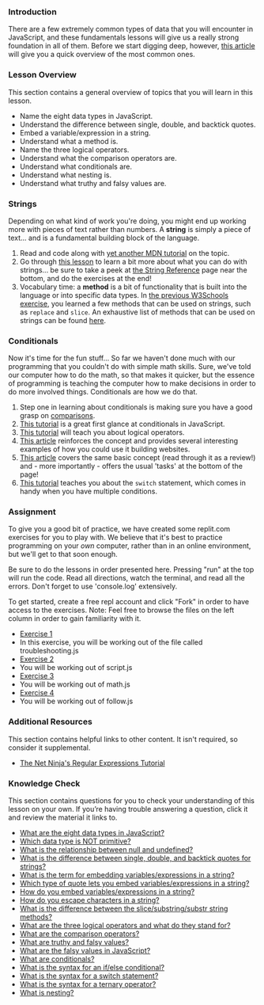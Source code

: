 ### Introduction

There are a few extremely common types of data that you will encounter in JavaScript, and these fundamentals lessons will give us a really strong foundation in all of them.  Before we start digging deep, however, [this article](http://javascript.info/types) will give you a quick overview of the most common ones.

### Lesson Overview

This section contains a general overview of topics that you will learn in this lesson.

*   Name the eight data types in JavaScript.
*   Understand the difference between single, double, and backtick quotes.
*   Embed a variable/expression in a string.
*   Understand what a method is.
*   Name the three logical operators.
*   Understand what the comparison operators are.
*   Understand what conditionals are.
*   Understand what nesting is.
*   Understand what truthy and falsy values are.

### Strings

Depending on what kind of work you're doing, you might end up working more with pieces of text rather than numbers. A __string__ is simply a piece of text... and is a fundamental building block of the language.

1.  Read and code along with [yet another MDN tutorial](https://developer.mozilla.org/en-US/docs/Learn/JavaScript/First_steps/Strings) on the topic.
2.  Go through [this lesson](https://www.w3schools.com/js/js_string_methods.asp) to learn a bit more about what you can do with strings... be sure to take a peek at [the String Reference](https://www.w3schools.com/jsref/jsref_obj_string.asp) page near the bottom, and do the exercises at the end!
3.  Vocabulary time: a __method__ is a bit of functionality that is built into the language or into specific data types. In [the previous W3Schools exercise](https://www.w3schools.com/js/js_string_methods.asp), you learned a few methods that can be used on strings, such as `replace` and `slice`. An exhaustive list of methods that can be used on strings can be found [here](https://developer.mozilla.org/en-US/docs/Web/JavaScript/Reference/Global_Objects/String).

### Conditionals

Now it's time for the fun stuff...  So far we haven't done much with our programming that you couldn't do with simple math skills.  Sure, we've told our computer how to do the math, so that makes it quicker, but the essence of programming is teaching the computer how to make decisions in order to do more involved things.  Conditionals are how we do that.

1.  Step one in learning about conditionals is making sure you have a good grasp on [comparisons](http://javascript.info/comparison).
2.  [This tutorial](https://www.w3schools.com/js/js_if_else.asp) is a great first glance at conditionals in JavaScript.
3.  [This tutorial](http://javascript.info/logical-operators) will teach you about logical operators.
4.  [This article](https://developer.mozilla.org/en-US/docs/Learn/JavaScript/Building_blocks/conditionals) reinforces the concept and provides several interesting examples of how you could use it building websites.
5.  [This article](http://javascript.info/ifelse) covers the same basic concept \(read through it as a review!\) and - more importantly - offers the usual 'tasks' at the bottom of the page!
6.  [This tutorial](https://www.digitalocean.com/community/tutorials/how-to-use-the-switch-statement-in-javascript) teaches you about the `switch` statement, which comes in handy when you have multiple conditions.

### Assignment

<div class="lesson-content__panel" markdown="1">

To give you a good bit of practice, we have created some replit.com exercises for you to play with. We believe that it's best to practice programming on your _own_ computer, rather than in an online environment, but we'll get to that soon enough.

Be sure to do the lessons in order presented here. Pressing "run" at the top will run the code. Read all directions, watch the terminal, and read all the errors. Don't forget to use 'console.log' extensively.

To get started, create a free repl account and click "Fork" in order to have access to the exercises.
Note: Feel free to browse the files on the left column in order to gain familiarity with it.

*  [Exercise 1](https://replit.com/@I3uckwheat/troubleshooting#troubleshooting.js)
  *  In this exercise, you will be working out of the file called troubleshooting.js
*  [Exercise 2](https://replit.com/@I3uckwheat/enter-a-number#script.js)
  *  You will be working out of script.js
*  [Exercise 3](https://replit.com/@I3uckwheat/lets-do-some-math#math.js)
  *  You will be working out of math.js  
*  [Exercise 4](https://replit.com/@I3uckwheat/direction-follow#follow.js)
  *  You will be working out of follow.js

</div>

### Additional Resources

This section contains helpful links to other content. It isn't required, so consider it supplemental.

*  [The Net Ninja's Regular Expressions Tutorial](https://www.youtube.com/playlist?list=PL4cUxeGkcC9g6m_6Sld9Q4jzqdqHd2HiD)

### Knowledge Check

This section contains questions for you to check your understanding of this lesson on your own. If you’re having trouble answering a question, click it and review the material it links to.

*   <a class="knowledge-check-link" href="https://javascript.info/types#summary">What are the eight data types in JavaScript?</a>
*   <a class="knowledge-check-link" href="https://javascript.info/types#objects-and-symbols">Which data type is NOT primitive?</a>
*   <a class="knowledge-check-link" href="https://javascript.info/types#the-null-value">What is the relationship between null and undefined?</a>
*   <a class="knowledge-check-link" href="https://developer.mozilla.org/en-US/docs/Learn/JavaScript/First_steps/Strings#single_quotes_vs._double_quotes">What is the difference between single, double, and backtick quotes for strings?</a>
*   <a class="knowledge-check-link" href="https://developer.mozilla.org/en-US/docs/Learn/JavaScript/First_steps/Strings#concatenating_strings">What is the term for embedding variables/expressions in a string?</a>
*   <a class="knowledge-check-link" href="https://developer.mozilla.org/en-US/docs/Learn/JavaScript/First_steps/Strings#concatenating_strings">Which type of quote lets you embed variables/expressions in a string?</a>
*   <a class="knowledge-check-link" href="https://developer.mozilla.org/en-US/docs/Learn/JavaScript/First_steps/Strings#concatenating_strings">How do you embed variables/expressions in a string?</a>
*   <a class="knowledge-check-link" href="https://developer.mozilla.org/en-US/docs/Learn/JavaScript/First_steps/Strings#escaping_characters_in_a_string">How do you escape characters in a string?</a>
*   <a class="knowledge-check-link" href="https://www.w3schools.com/js/js_string_methods.asp">What is the difference between the slice/substring/substr string methods?</a>
*   <a class="knowledge-check-link" href="http://javascript.info/logical-operators">What are the three logical operators and what do they stand for?</a>
*   <a class="knowledge-check-link" href="https://javascript.info/comparison">What are the comparison operators?</a>
*   <a class="knowledge-check-link" href="https://javascript.info/ifelse#boolean-conversion">What are truthy and falsy values?</a>
*   <a class="knowledge-check-link" href="https://javascript.info/ifelse#boolean-conversion">What are the falsy values in JavaScript?</a>
*   <a class="knowledge-check-link" href="https://www.w3schools.com/js/js_if_else.asp">What are conditionals?</a>
*   <a class="knowledge-check-link" href="https://developer.mozilla.org/en-US/docs/Learn/JavaScript/Building_blocks/conditionals#basic_if...else_syntax">What is the syntax for an if/else conditional?</a>
*   <a class="knowledge-check-link" href="https://developer.mozilla.org/en-US/docs/Learn/JavaScript/Building_blocks/conditionals#switch_statements">What is the syntax for a switch statement?</a>
*   <a class="knowledge-check-link" href="https://developer.mozilla.org/en-US/docs/Learn/JavaScript/Building_blocks/conditionals#ternary_operator">What is the syntax for a ternary operator?</a>
*   <a class="knowledge-check-link" href="https://developer.mozilla.org/en-US/docs/Learn/JavaScript/Building_blocks/conditionals#nesting_if...else">What is nesting?</a>
